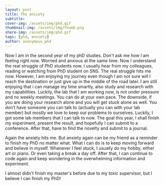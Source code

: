 ```yaml
---
layout: post
title: The anxiety
subtitle: 
cover-img: /assets/img/phd.gif
thumbnail-img: /assets/img/thumb.png
share-img: /assets/img/phd.gif
tags: [phd, anxiety]
author: anonymous_phd
---
```


Now I am in the second year of my phD studies. Don't ask me how I am feeling right now. Worried and anxious at the same time. Now I understand the real struggle of PhD students now. I usually hear from my colleagues, reading or watching from PhD student on SNS. The real struggle hits me now. However, I am enjoying my journey even though I am not sure will I reach the destination or just give up in the middle of the road later. I am still enjoying that i can manage my time smartly, also study and research with my capabilities. Luckily, the lab that I am working now, is not under pressure and no weekly meetings. You can do at your own pace. The downside, if you are doing your research alone and  you will get stuck alone as well. You don’t have someone you can talk to (actually you can with your lab member) but mostly we love to keep our problems to ourselves. Luckily, I got some lab members that I can talk to now. The goal this year, I shall finish my experiment, present the result, and hopefully I can submit to a conference. After that, have to find the novelty and submit to a journal.

Again the anxiety hits me. But anxiety again can be my friend as a reminder to finish my PhD no matter what. What I can do is to keep moving forward and believe in myself. Whenever I feel stuck, I usually do my hobby, either art or piano. Or even taking a break a day off. After that, I can continue to code again and keep wondering in the overwhelming information and experiment.

I almost didn't finish my master's before due to my toxic supervisor, but I believe I can finish my PhD!
